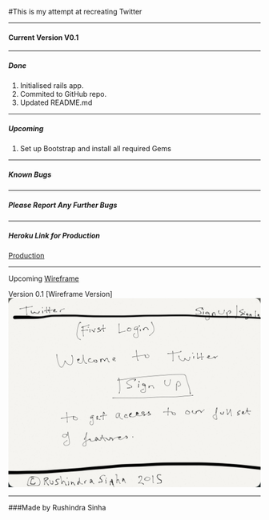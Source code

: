 #This is my attempt at recreating Twitter

___
#### Current Version V0.1
---
##### Done
1. Initialised rails app.
2. Commited to GitHub repo.
3. Updated README.md


---

##### Upcoming
1. Set up Bootstrap and install all required Gems


---
##### Known Bugs


---

##### Please Report Any Further Bugs


---

##### Heroku Link for Production

[Production](https://twitter-clone-rushi.herokuapp.com/)

---

Upcoming [Wireframe](https://drive.google.com/file/d/0B7c_xi3qqZ8fNDhPR2htMk1lNFk/view?usp=sharing)

Version 0.1 [Wireframe Version]
![Wireframe Version](assets/wireframe.png)

---

###Made by Rushindra Sinha